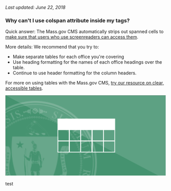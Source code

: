 *Last updated: June 22, 2018*
### Why can't I use colspan attribute inside my <td> tags?

Quick answer: The Mass.gov CMS automatically strips out spanned cells to [make sure that users who use screenreaders can access them](https://webaim.org/techniques/tables/data#headers). 

More details:
We recommend that you try to:
* Make separate tables for each office you're covering
* Use heading formatting for the names of each office headings  over the table.
* Continue to use header formatting for the column headers.

For more on using tables with the Mass.gov CMS, [try our resource on clear, accessible tables](https://medium.com/massdigital/creating-clear-accessible-data-tables-959f8a121cb).

![Test image](/Medium-33.png)
<div>
test
</div>

